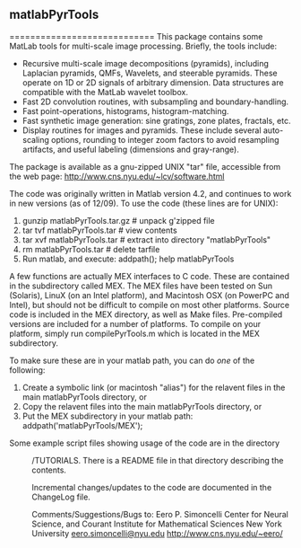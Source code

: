 ## matlabPyrTools

============================
This package contains some MatLab tools for multi-scale image
processing.  Briefly, the tools include:
  - Recursive multi-scale image decompositions (pyramids), including
    Laplacian pyramids, QMFs, Wavelets, and steerable pyramids.  These
    operate on 1D or 2D signals of arbitrary dimension.  Data
    structures are compatible with the MatLab wavelet toolbox.
  - Fast 2D convolution routines, with subsampling and boundary-handling.
  - Fast point-operations, histograms, histogram-matching.
  - Fast synthetic image generation: sine gratings, zone plates, fractals, etc.
  - Display routines for images and pyramids.  These include several
    auto-scaling options, rounding to integer zoom factors to avoid
    resampling artifacts, and useful labeling (dimensions and gray-range).

The package is available as a gnu-zipped UNIX "tar" file, accessible
from the web page:   http://www.cns.nyu.edu/~lcv/software.html

The code was originally written in Matlab version 4.2, and continues
to work in new versions (as of 12/09).  To use the code (these lines
are for UNIX):
  1) gunzip matlabPyrTools.tar.gz  	# unpack g'zipped file
  2) tar tvf matlabPyrTools.tar       	# view contents
  3) tar xvf matlabPyrTools.tar       	# extract into  directory "matlabPyrTools"
  4) rm matlabPyrTools.tar 		# delete tarfile
  5) Run matlab, and execute:
      addpath(<full-pathname-of-matlabPyrTools>);
      help matlabPyrTools

A few functions are actually MEX interfaces to C code.  These are
contained in the subdirectory called MEX.  The MEX files have been
tested on Sun (Solaris), LinuX (on an Intel platform), and Macintosh
OSX (on PowerPC and Intel), but should not be difficult to compile on
most other platforms.  Source code is included in the MEX directory,
as well as Make files.  Pre-compiled versions are included for a
number of platforms.  To compile on your platform, simply run
compilePyrTools.m which is located in the MEX subdirectory.

To make sure these are in your matlab path, you can do *one* of the
following:
  1) Create a symbolic link (or macintosh "alias") for the relavent files
     in the main matlabPyrTools directory,   or
  2) Copy the relavent files into the main matlabPyrTools directory,  or
  3) Put the MEX subdirectory in your matlab path: addpath('matlabPyrTools/MEX');

Some example script files showing usage of the code are in the
directory <dir>/TUTORIALS.  There is a README file in that directory
describing the contents.

Incremental changes/updates to the code are documented in the ChangeLog file.

Comments/Suggestions/Bugs to:
  Eero P. Simoncelli
  Center for Neural Science, and
  Courant Institute for Mathematical Sciences
  New York University
  eero.simoncelli@nyu.edu
  http://www.cns.nyu.edu/~eero/
